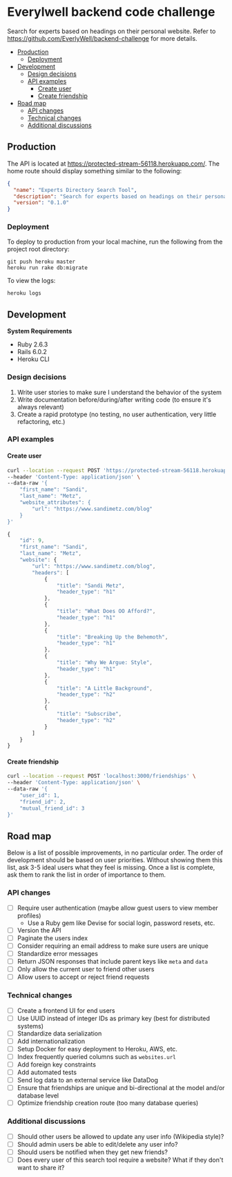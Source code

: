 # Everylwell backend code challenge

Search for experts based on headings on their personal website. 
Refer to https://github.com/EverlyWell/backend-challenge for more details.

- [Production](#production)
  - [Deployment](#deployment)
- [Development](#development)
  - [Design decisions](#design-decisions)
  - [API examples](#api-examples)
    - [Create user](#create-user)
    - [Create friendship](#create-friendship)
- [Road map](#road-map)
  - [API changes](#api-changes)
  - [Technical changes](#technical-changes)
  - [Additional discussions](#additional-discussions)

## Production

The API is located at https://protected-stream-56118.herokuapp.com/. The home route should display something similar to the following:

```json
{
  "name": "Experts Directory Search Tool",
  "description": "Search for experts based on headings on their personal website",
  "version": "0.1.0"
}
```

### Deployment

To deploy to production from your local machine, run the following from the project root directory:

    git push heroku master
    heroku run rake db:migrate

To view the logs:

    heroku logs

## Development

**System Requirements**

- Ruby 2.6.3
- Rails 6.0.2
- Heroku CLI

### Design decisions

1. Write user stories to make sure I understand the behavior of the system
1. Write documentation before/during/after writing code (to ensure it's always relevant)
1. Create a rapid prototype (no testing, no user authentication, very little refactoring, etc.)

### API examples

#### Create user

```sh
curl --location --request POST 'https://protected-stream-56118.herokuapp.com/users' \
--header 'Content-Type: application/json' \
--data-raw '{
    "first_name": "Sandi",
    "last_name": "Metz",
    "website_attributes": {
        "url": "https://www.sandimetz.com/blog"
    }
}'
```
```javascript
{
    "id": 9,
    "first_name": "Sandi",
    "last_name": "Metz",
    "website": {
        "url": "https://www.sandimetz.com/blog",
        "headers": [
            {
                "title": "Sandi Metz",
                "header_type": "h1"
            },
            {
                "title": "What Does OO Afford?",
                "header_type": "h1"
            },
            {
                "title": "Breaking Up the Behemoth",
                "header_type": "h1"
            },
            {
                "title": "Why We Argue: Style",
                "header_type": "h1"
            },
            {
                "title": "A Little Background",
                "header_type": "h2"
            },
            {
                "title": "Subscribe",
                "header_type": "h2"
            }
        ]
    }
}
```

#### Create friendship

```sh
curl --location --request POST 'localhost:3000/friendships' \
--header 'Content-Type: application/json' \
--data-raw '{
    "user_id": 1,
    "friend_id": 2,
    "mutual_friend_id": 3
}'
```

## Road map

Below is a list of possible improvements, in no particular order. The order of development should be based on user priorities.
Without showing them this list, ask 3-5 ideal users what they feel is missing. 
Once a list is complete, ask them to rank the list in order of importance to them. 

### API changes

- [ ] Require user authentication (maybe allow guest users to view member profiles)
    - Use a Ruby gem like Devise for social login, password resets, etc.
- [ ] Version the API
- [ ] Paginate the users index
- [ ] Consider requiring an email address to make sure users are unique
- [ ] Standardize error messages
- [ ] Return JSON responses that include parent keys like `meta` and `data`
- [ ] Only allow the current user to friend other users
- [ ] Allow users to accept or reject friend requests

### Technical changes

- [ ] Create a frontend UI for end users
- [ ] Use UUID instead of integer IDs as primary key (best for distributed systems)
- [ ] Standardize data serialization
- [ ] Add internationalization
- [ ] Setup Docker for easy deployment to Heroku, AWS, etc.
- [ ] Index frequently queried columns such as `websites.url`
- [ ] Add foreign key constraints
- [ ] Add automated tests
- [ ] Send log data to an external service like DataDog
- [ ] Ensure that friendships are unique and bi-directional at the model and/or database level
- [ ] Optimize friendship creation route (too many database queries)

### Additional discussions

- [ ] Should other users be allowed to update any user info (Wikipedia style)?
- [ ] Should admin users be able to edit/delete any user info?
- [ ] Should users be notified when they get new friends?
- [ ] Does every user of this search tool require a website? What if they don't want to share it?